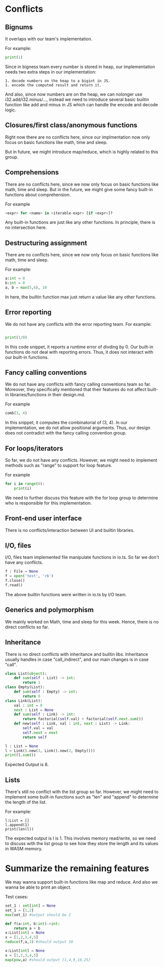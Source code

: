 # Conflicts

## Bignums

It overlaps with our team's implementation.

For example:

```python
print(1)
```

Since in bigness team every number is stored in heap, our implementation needs two extra steps in our implementation: 

	1. decode numbers on the heap to a bigint in JS.
	1. encode the computed result and return it.

And also, since now numbers are on the heap, we can nolonger use i32.add/i32.minus/..., instead we need to introduce several basic builtin function like add and minus in JS which can handle the encode and decode logic.

## Closures/first class/anonymous functions

Right now there are no conflicts here, since our implmentation now only focus on basic functions like math, time and sleep. 

But in future, we might introduce map/reduce, which is highly related to this group.

## Comprehensions

There are no conflicts here, since we now only focus on basic functions like math, time and sleep. But in the future, we might give some fancy built-in functions about comprehension.

For example

```python
<expr> for <name> in <iterable-expr> [if <expr>]?
```

Any built-in functions are just like any other functions. In principle, there is no intersection here.

## Destructuring assignment

There are no conflicts here, since we now only focus on basic functions like math, time and sleep.

For example:

```python
a:int = 0
b:int = 0
a, b = max(5,6), 10
```

In here, the builtin function max just return a value like any other functions.


## Error reporting
We do not have any conflicts with the error reporting team. 
For example: 

```python

print(1/0)

```
In this code snippet, it reports a runtime error of divding by 0. Our built-in functions do not deal with reporting errors. Thus, it does not interact with our built-in functions. 


## Fancy calling conventions
We do not have any conflicts with fancy calling conventions team so far. Moreover, they specifically mentioned that their features do not affect built-in libraries/functions in their design.md. 

For example
```python
comb(3, 4)
```

In this snippet, it computes the combinatorial of (3, 4). In our implementation, we do not allow positional arguments. Thus, our design does not contradict with the fancy calling convention group. 

## For loops/iterators
So far, we do not have any conflicts. However, we might need to implement methods such as "range" to support for loop feature. 

For example
```python
for i in range(6):
	print(i)
```

We need to further discuss this feature with the for loop group to determine who is responsible for this implementation. 


## Front-end user interface
There is no conflicts/interaction between UI and builtin libraries.

## I/O, files

I/O, files team implemented file manipulate functions in io.ts. So far we don't have any conflicts. 

```python
f : File = None
f = open('test', 'rb')
f.close()
f.read()
```
The above builtin functions were written in io.ts by I/O team.

## Generics and polymorphism

We mainly worked on Math, time and sleep for this week. Hence, there is no direct conflicts so far. 

## Inheritance

There is no direct conflicts with inheritance and  builtin libs. Inheritance usually handles in case "call_indirect", and our main changes is in case "call".

```python
class List(object):
    def sum(self : List) -> int:
        return 1 
class Empty(List):
    def sum(self : Empty) -> int:
        return 0
class Link(List):
    val : int = 0
    next : List = None
    def sum(self : Link) -> int:
        return factorial(self.val) + factorial(self.next.sum())
    def new(self : Link, val : int, next : List) -> Link:
        self.val = val
        self.next = next
        return self

l : List = None
l = Link().new(3, Link().new(2, Empty()))
print(l.sum())
```

Expected Output is 8. 

## Lists
There's still no conflict with the list group so far. However, we might need to implement some built-in functions such as "len" and "append" to determine the length of the list. 

For example:
```
l:List = []
l.append(1)
print(len(l))
```

The expected output is l is 1. This involves memory read/write, so we need to discuss with the list group to see how they store the length and its values in WASM memory. 


# Summarize the remaining features

We may wanna support built-in functions like map and reduce. And also we wanna be able to print an object.

Test cases:

```python
set_1 : set[int] = None
set_1 = {1,2}
max(set_1) #output should be 2
```

```python
def f(a:int, b:int)->int:
	return a + b
x:List[int] = None
x = [1,2,3,4,5]
reduce(f,a,3) #should output 18
```

```python
x:List[int] = None
x = [1,2,3,4,5]
map(pow,a) #should output [1,4,9,16,25]
```

